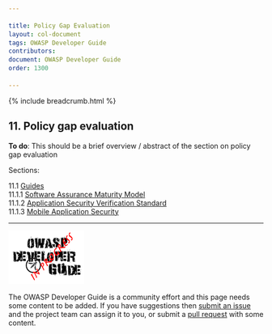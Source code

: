 ```yaml
---

title: Policy Gap Evaluation
layout: col-document
tags: OWASP Developer Guide
contributors:
document: OWASP Developer Guide
order: 1300

---
```


{% include breadcrumb.html %}

## 11. Policy gap evaluation

**To do**: This should be a brief overview / abstract of the section on policy gap evaluation

Sections:

11.1 [Guides](01-guides/toc.md)  
11.1.1 [Software Assurance Maturity Model](01-guides/01-samm.md)  
11.1.2 [Application Security Verification Standard](01-guides/02-asvs.md)  
11.1.3 [Mobile Application Security](01-guides/03-mas.md)  

----

![Developer Guide](../assets/images/dg_wip.png "OWASP Developer Guide")

The OWASP Developer Guide is a community effort and this page needs some content to be added.
If you have suggestions then [submit an issue][issue1300] and the project team can assign it to you,
or submit a [pull request][pr] with some content.

[issue1300]: https://github.com/OWASP/www-project-developer-guide/issues/new?labels=enhancement&template=request.md&title=Update:%2013-policy-gap-evaluation/00-toc
[pr]: https://github.com/OWASP/www-project-developer-guide/pulls
